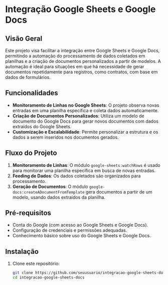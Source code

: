 # Integração Google Sheets e Google Docs

## Visão Geral

Este projeto visa facilitar a integração entre Google Sheets e Google Docs, permitindo a automação do processamento de dados coletados em planilhas e a criação de documentos personalizados a partir de modelos. A automação é ideal para situações em que há necessidade de gerar documentos repetidamente para registros, como contratos, com base em dados de formulários.

## Funcionalidades

- **Monitoramento de Linhas no Google Sheets**: O projeto observa novas entradas em uma planilha específica e coleta dados automaticamente.
- **Criação de Documentos Personalizados**: Utiliza um modelo de documento do Google Docs para gerar novos documentos com dados extraídos do Google Sheets.
- **Customização e Escalabilidade**: Permite personalizar a estrutura e os dados a serem inseridos nos documentos gerados.

## Fluxo do Projeto

1. **Monitoramento de Linhas**: O módulo `google-sheets:watchRows` é usado para monitorar uma planilha específica em busca de novas entradas.
2. **Feeding de Dados**: Os dados coletados são organizados para processamento.
3. **Geração de Documentos**: O módulo `google-docs:createADocumentFromTemplate` gera documentos a partir de um modelo, usando dados extraídos da planilha.

## Pré-requisitos

- Conta do Google (com acesso ao Google Sheets e Google Docs).
- Configuração de credenciais e permissões adequadas.
- Conhecimento básico sobre uso do Google Sheets e Google Docs.

## Instalação

1. Clone este repositório:
   ```bash
   git clone https://github.com/seuusuario/integracao-google-sheets-docs.git
   cd integracao-google-sheets-docs

